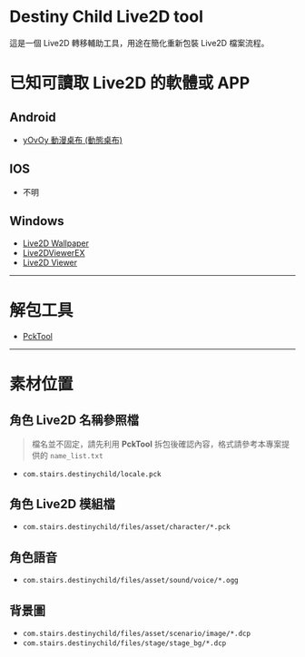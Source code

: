 # Destiny Child Live2D tool

這是一個 Live2D 轉移輔助工具，用途在簡化重新包裝 Live2D 檔案流程。

# 已知可讀取 Live2D 的軟體或 APP

## Android

- [yOvOy 動漫桌布 (動態桌布)](https://play.google.com/store/apps/details?id=mobi.ovoy.iwp)

## IOS

- 不明

## Windows

- [Live2D Wallpaper](https://pastebin.com/ekEA4Zh7)
- [Live2DViewerEX](https://store.steampowered.com/app/616720/Live2DViewerEX/)
- [Live2D Viewer](http://www.live2d.com/usermanual/cubism2_cn/tools/live2d-viewer.html)

---

# 解包工具

- [PckTool](https://bitbucket.org/tsanie/pcktool)

---

# 素材位置

## 角色 Live2D 名稱參照檔

> 檔名並不固定，請先利用 **PckTool** 拆包後確認內容，格式請參考本專案提供的 `name_list.txt`

- `com.stairs.destinychild/locale.pck`

## 角色 Live2D 模組檔

- `com.stairs.destinychild/files/asset/character/*.pck`

## 角色語音

- `com.stairs.destinychild/files/asset/sound/voice/*.ogg`

## 背景圖

- `com.stairs.destinychild/files/asset/scenario/image/*.dcp`
- `com.stairs.destinychild/files/stage/stage_bg/*.dcp`
